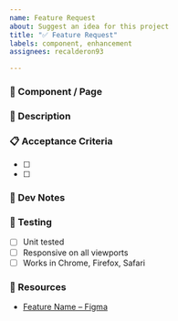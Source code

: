 ```yaml
---
name: Feature Request
about: Suggest an idea for this project
title: "✅ Feature Request"
labels: component, enhancement
assignees: recalderon93

---
```


### 🧩 Component / Page

### 📝 Description

### 📋 Acceptance Criteria
- [ ]
- [ ]

### 🔧 Dev Notes

### 🧪 Testing
- [ ] Unit tested
- [ ] Responsive on all viewports
- [ ] Works in Chrome, Firefox, Safari

### 📎 Resources
- [Feature Name – Figma](https://figma.com/file/example)
